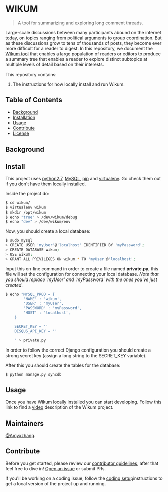 # WIKUM

> A tool for summarizing and exploring long comment threads.

Large-scale discussions between many participants abound on the internet today, on topics ranging from political arguments to group coordination. But as these discussions grow to tens of thousands of posts, they become ever more difficult for a reader to digest. In this repository, we document the [Wikum tool](http://wikum.csail.mit.edu) that enables a large population of readers or editors to produce a summary tree that enables a reader to explore distinct subtopics at multiple levels of detail based on their interests.




This repository contains:


1. The instructions for how locally install and run Wikum.



## Table of Contents

- [Background](#background)
- [Installation](#install)
- [Usage](#usage)
- [Contribute](#contribute)
- [License](#license)

## Background


## Install

This project uses [python2.7](https://www.python.org/downloads/), [MySQL](https://www.mysql.com/downloads/), [pip](https://pip.pypa.io/en/stable/installing/) and [virtualenv](https://virtualenv.pypa.io/en/stable/installation/). Go check them out if you don't have them locally installed.


Inside the project do:

```sh
$ cd wikum/
$ virtualenv wikum
$ mkdir /opt/wikum
$ echo "true" > /dev/wikum/debug
$ echo "dev" > /dev/wikum/env

```

Now, you should create a local database:

```sh
$ sudo mysql
> CREATE USER 'myUser'@'localhost' IDENTIFIED BY 'myPassword';
> CREATE DATABASE wikum;
> USE wikum;
> GRANT ALL PRIVILEGES ON wikum.* TO 'myUser'@'localhost';

```

Input this on-line command in order to create a file named **private.py**, this file will set the configuration for connecting your local database. 
*Note that you should replace 'myUser' and 'myPassword' with the ones you've just created*.

```sh
$ echo "MYSQL_PROD = {
        'NAME' : 'wikum',
        'USER' : 'myUser',
        'PASSWORD' : 'myPassword',
        'HOST' : 'localhost',  
    }

    SECRET_KEY = ''
    DISQUS_API_KEY = ''

    " > private.py
```

In order to follow the correct Django configuration you should create a strong secret key (assign a long string to the SECRET_KEY variable).

After this you should create the tables for the database:

```sh
$ python manage.py syncdb
```



## Usage

Once you have Wikum locally installed you can start developing. 
Follow this link to find a [video](#usage) description of the Wikum project.


## Maintainers

[@Amyxzhang](https://github.com/amyxzhang).

## Contribute

Before you get started, please review our [contributor guidelines](/CONTRIBUTING.md), after that feel free to dive in! [Open an issue](https://github.com/amyxzhang/wikum/issues/new) or submit PRs.


If you'll be working on a coding issue, follow the [coding setup](/coding_setup.md)instructions to get a local version of the project up and running.
